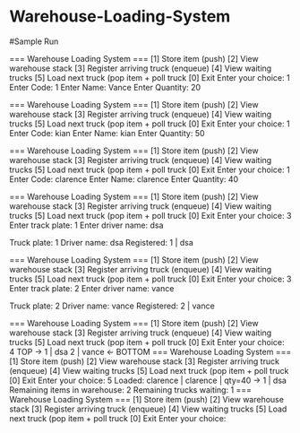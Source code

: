 # Warehouse-Loading-System
#Sample Run

=== Warehouse Loading System ===
[1] Store item (push) 
[2] View warehouse stack 
[3] Register arriving truck (enqueue) 
[4] View waiting trucks
[5] Load next truck (pop item + poll truck
[0] Exit 
Enter your choice: 1
Enter Code: 1
Enter Name: Vance
Enter Quantity: 20

=== Warehouse Loading System ===
[1] Store item (push) 
[2] View warehouse stack 
[3] Register arriving truck (enqueue) 
[4] View waiting trucks
[5] Load next truck (pop item + poll truck
[0] Exit 
Enter your choice: 1
Enter Code: kian
Enter Name: kian
Enter Quantity: 50

=== Warehouse Loading System ===
[1] Store item (push) 
[2] View warehouse stack 
[3] Register arriving truck (enqueue) 
[4] View waiting trucks
[5] Load next truck (pop item + poll truck
[0] Exit 
Enter your choice: 1
Enter Code: clarence
Enter Name: clarence
Enter Quantity: 40

=== Warehouse Loading System ===
[1] Store item (push) 
[2] View warehouse stack 
[3] Register arriving truck (enqueue) 
[4] View waiting trucks
[5] Load next truck (pop item + poll truck
[0] Exit 
Enter your choice: 3
Enter track plate: 1
Enter driver name: dsa

Truck plate: 1
Driver name: dsa
Registered: 1 | dsa

=== Warehouse Loading System ===
[1] Store item (push) 
[2] View warehouse stack 
[3] Register arriving truck (enqueue) 
[4] View waiting trucks
[5] Load next truck (pop item + poll truck
[0] Exit 
Enter your choice: 3
Enter track plate: 2
Enter driver name: vance

Truck plate: 2
Driver name: vance
Registered: 2 | vance

=== Warehouse Loading System ===
[1] Store item (push) 
[2] View warehouse stack 
[3] Register arriving truck (enqueue) 
[4] View waiting trucks
[5] Load next truck (pop item + poll truck
[0] Exit 
Enter your choice: 4
TOP ->
1 | dsa
2 | vance
<- BOTTOM
=== Warehouse Loading System ===
[1] Store item (push) 
[2] View warehouse stack 
[3] Register arriving truck (enqueue) 
[4] View waiting trucks
[5] Load next truck (pop item + poll truck
[0] Exit 
Enter your choice: 5
Loaded: clarence | clarence | qty=40 -> 1 | dsa
Remaining items in warehouse: 2
Remaining trucks waiting: 1
=== Warehouse Loading System ===
[1] Store item (push) 
[2] View warehouse stack 
[3] Register arriving truck (enqueue) 
[4] View waiting trucks
[5] Load next truck (pop item + poll truck
[0] Exit 
Enter your choice: 
